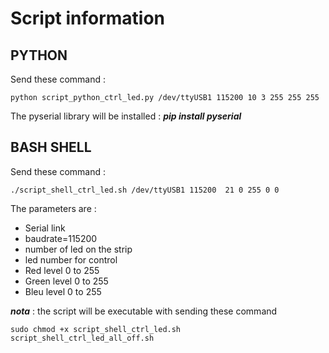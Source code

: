# Script information

## PYTHON

Send these command :

```
python script_python_ctrl_led.py /dev/ttyUSB1 115200 10 3 255 255 255
```

The pyserial library will be installed : ***pip install pyserial***


## BASH SHELL

Send these command : 
```
./script_shell_ctrl_led.sh /dev/ttyUSB1 115200  21 0 255 0 0
```
The parameters are :
 - Serial link
 - baudrate=115200
 - number of led on the strip
 - led number for control
 - Red level 0 to 255
 - Green level 0 to 255
 - Bleu level 0 to 255

***nota*** : the script will be executable with sending these command

```
sudo chmod +x script_shell_ctrl_led.sh  script_shell_ctrl_led_all_off.sh
```
